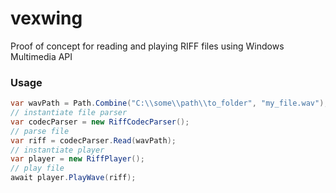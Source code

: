 # vexwing
Proof of concept for reading and playing RIFF files using Windows Multimedia API

### Usage

```cs
var wavPath = Path.Combine("C:\\some\\path\\to_folder", "my_file.wav");
// instantiate file parser
var codecParser = new RiffCodecParser();
// parse file
var riff = codecParser.Read(wavPath);
// instantiate player
var player = new RiffPlayer();
// play file
await player.PlayWave(riff);
```
